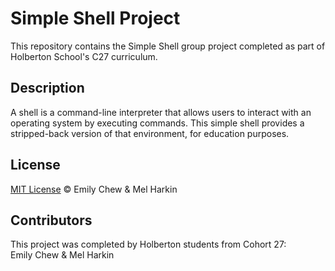 # Simple Shell Project
This repository contains the Simple Shell group project completed as part of Holberton School's C27 curriculum.

## Description
A shell is a command-line interpreter that allows users to interact with an operating system by executing commands.
This simple shell provides a stripped-back version of that environment, for education purposes.

## License

[MIT License](/root/holbertonschool-simple_shell/LICENSE) :copyright: Emily Chew & Mel Harkin

## Contributors
This project was completed by Holberton students from Cohort 27: <br>
Emily Chew & Mel Harkin
